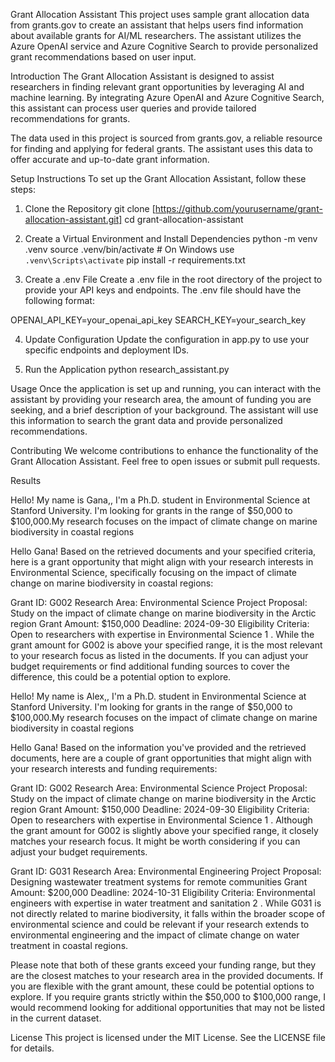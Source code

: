 Grant Allocation Assistant
This project uses sample grant allocation data from grants.gov to create an assistant that helps users find information about available grants for AI/ML researchers. The assistant utilizes the Azure OpenAI service and Azure Cognitive Search to provide personalized grant recommendations based on user input.

Introduction
The Grant Allocation Assistant is designed to assist researchers in finding relevant grant opportunities by leveraging AI and machine learning. By integrating Azure OpenAI and Azure Cognitive Search, this assistant can process user queries and provide tailored recommendations for grants.

The data used in this project is sourced from grants.gov, a reliable resource for finding and applying for federal grants. The assistant uses this data to offer accurate and up-to-date grant information.

Setup Instructions
To set up the Grant Allocation Assistant, follow these steps:


1. Clone the Repository
git clone [https://github.com/yourusername/grant-allocation-assistant.git]
cd grant-allocation-assistant

2. Create a Virtual Environment and Install Dependencies
python -m venv .venv
source .venv/bin/activate  # On Windows use `.venv\Scripts\activate`
pip install -r requirements.txt

3. Create a .env File
Create a .env file in the root directory of the project to provide your API keys and endpoints. The .env file should have the following format:

OPENAI_API_KEY=your_openai_api_key
SEARCH_KEY=your_search_key

4. Update Configuration
Update the configuration in app.py to use your specific endpoints and deployment IDs.

5. Run the Application
python research_assistant.py

Usage
Once the application is set up and running, you can interact with the assistant by providing your research area, the amount of funding you are seeking, and a brief description of your background. The assistant will use this information to search the grant data and provide personalized recommendations.

Contributing
We welcome contributions to enhance the functionality of the Grant Allocation Assistant. Feel free to open issues or submit pull requests.




Results 

Hello! My name is Gana,, I'm a Ph.D. student in Environmental Science at Stanford University. I'm looking for grants in the range of $50,000 to $100,000.My research focuses on the impact of climate change on marine biodiversity in coastal regions


Hello Gana! Based on the retrieved documents and your specified criteria, here is a grant opportunity that might align with your research interests in Environmental Science, specifically focusing on the impact of climate change on marine biodiversity in coastal regions:

Grant ID: G002
Research Area: Environmental Science
Project Proposal: Study on the impact of climate change on marine biodiversity in the Arctic region
Grant Amount: $150,000
Deadline: 2024-09-30
Eligibility Criteria: Open to researchers with expertise in Environmental Science 1 .
While the grant amount for G002 is above your specified range, it is the most relevant to your research focus as listed in the documents. If you can adjust your budget requirements or find additional funding sources to cover the difference, this could be a potential option to explore.

Hello! My name is Alex,, I'm a Ph.D. student in Environmental Science at Stanford University. I'm looking for grants in the range of $50,000 to $100,000.My research focuses on the impact of climate change on marine biodiversity in coastal regions



Hello Gana! Based on the information you've provided and the retrieved documents, here are a couple of grant opportunities that might align with your research interests and funding requirements:

Grant ID: G002
Research Area: Environmental Science
Project Proposal: Study on the impact of climate change on marine biodiversity in the Arctic region
Grant Amount: $150,000
Deadline: 2024-09-30
Eligibility Criteria: Open to researchers with expertise in Environmental Science 1 .
Although the grant amount for G002 is slightly above your specified range, it closely matches your research focus. It might be worth considering if you can adjust your budget requirements.

Grant ID: G031
Research Area: Environmental Engineering
Project Proposal: Designing wastewater treatment systems for remote communities
Grant Amount: $200,000
Deadline: 2024-10-31
Eligibility Criteria: Environmental engineers with expertise in water treatment and sanitation 2 .
While G031 is not directly related to marine biodiversity, it falls within the broader scope of environmental science and could be relevant if your research extends to environmental engineering and the impact of climate change on water treatment in coastal regions.

Please note that both of these grants exceed your funding range, but they are the closest matches to your research area in the provided documents. If you are flexible with the grant amount, these could be potential options to explore. If you require grants strictly within the $50,000 to $100,000 range, I would recommend looking for additional opportunities that may not be listed in the current dataset.



License
This project is licensed under the MIT License. See the LICENSE file for details.

